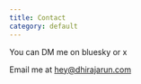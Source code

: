```yaml
---
title: Contact
category: default
---
```


You can DM me on bluesky or x

Email me at [hey@dhirajarun.com](mailto:hey@dhirajarun.com)

